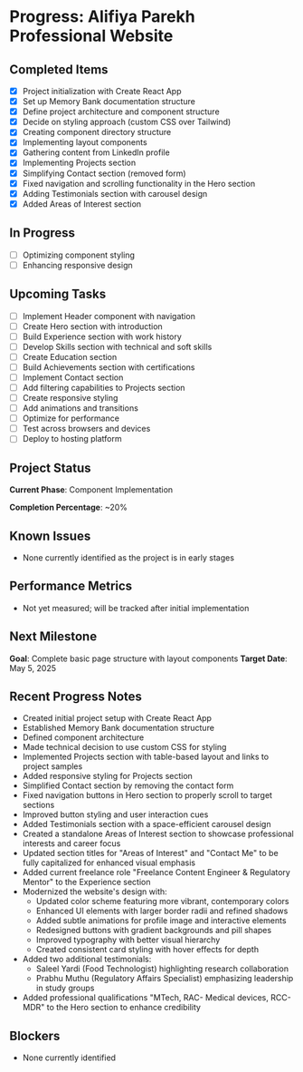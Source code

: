 # Progress: Alifiya Parekh Professional Website

## Completed Items
- [x] Project initialization with Create React App
- [x] Set up Memory Bank documentation structure
- [x] Define project architecture and component structure
- [x] Decide on styling approach (custom CSS over Tailwind)
- [x] Creating component directory structure
- [x] Implementing layout components
- [x] Gathering content from LinkedIn profile
- [x] Implementing Projects section
- [x] Simplifying Contact section (removed form)
- [x] Fixed navigation and scrolling functionality in the Hero section
- [x] Adding Testimonials section with carousel design
- [x] Added Areas of Interest section

## In Progress
- [ ] Optimizing component styling
- [ ] Enhancing responsive design

## Upcoming Tasks
- [ ] Implement Header component with navigation
- [ ] Create Hero section with introduction
- [ ] Build Experience section with work history
- [ ] Develop Skills section with technical and soft skills
- [ ] Create Education section
- [ ] Build Achievements section with certifications
- [ ] Implement Contact section
- [ ] Add filtering capabilities to Projects section
- [ ] Create responsive styling
- [ ] Add animations and transitions
- [ ] Optimize for performance
- [ ] Test across browsers and devices
- [ ] Deploy to hosting platform

## Project Status
**Current Phase**: Component Implementation

**Completion Percentage**: ~20%

## Known Issues
- None currently identified as the project is in early stages

## Performance Metrics
- Not yet measured; will be tracked after initial implementation

## Next Milestone
**Goal**: Complete basic page structure with layout components
**Target Date**: May 5, 2025

## Recent Progress Notes
- Created initial project setup with Create React App
- Established Memory Bank documentation structure
- Defined component architecture
- Made technical decision to use custom CSS for styling
- Implemented Projects section with table-based layout and links to project samples
- Added responsive styling for Projects section
- Simplified Contact section by removing the contact form
- Fixed navigation buttons in Hero section to properly scroll to target sections
- Improved button styling and user interaction cues
- Added Testimonials section with a space-efficient carousel design
- Created a standalone Areas of Interest section to showcase professional interests and career focus
- Updated section titles for "Areas of Interest" and "Contact Me" to be fully capitalized for enhanced visual emphasis
- Added current freelance role "Freelance Content Engineer & Regulatory Mentor" to the Experience section
- Modernized the website's design with:
  - Updated color scheme featuring more vibrant, contemporary colors
  - Enhanced UI elements with larger border radii and refined shadows
  - Added subtle animations for profile image and interactive elements
  - Redesigned buttons with gradient backgrounds and pill shapes
  - Improved typography with better visual hierarchy
  - Created consistent card styling with hover effects for depth
- Added two additional testimonials:
  - Saleel Yardi (Food Technologist) highlighting research collaboration
  - Prabhu Muthu (Regulatory Affairs Specialist) emphasizing leadership in study groups
- Added professional qualifications "MTech, RAC- Medical devices, RCC-MDR" to the Hero section to enhance credibility

## Blockers
- None currently identified
